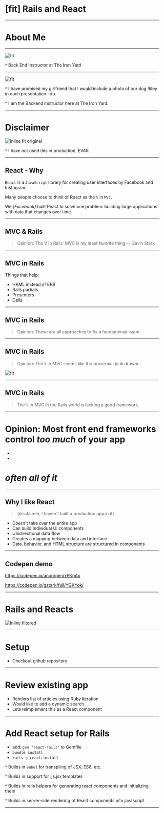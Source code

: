 # [fit] Rails and React

---

# About Me

---

![fit](TIY-Logo-500px-white.png)

^ Back End Instructor at The Iron Yard

---

![fit](riley.png)

^ I have promised my girlfriend that I would include a photo of our dog Riley in each presentation I do.

^ I am the Backend Instructor here at The Iron Yard.

---

# Disclaimer

![inline fit original](hi_express.png)

^ I have not used this in production, EVAR

---

## React - Why

`React` is a `JavaScript` library for creating user interfaces by Facebook and Instagram.

Many people choose to think of React as the `V` in `MVC`.

We _[Facebook]_ built React to solve one problem: building large applications with data that changes over time.

---

## MVC & Rails

> Opinion: The V in Rails' MVC is my least favorite thing
-- Gavin Stark

---

## MVC in Rails

Things that help:
- HAML instead of ERB
- Rails partials
- Presenters
- Cells

---

## MVC in Rails

> Opinion: These are all approaches to fix a fundamental issue.

---

## MVC in Rails

> Opinion: The `V` in MVC seems like the proverbial junk drawer

![fit](junk_drawer.jpg)

---

## MVC in Rails

> The `V` in MVC in the Rails world is lacking a good framework.

---

# Opinion: Most front end frameworks control *too much* of your app

-
-

# _often all of it_

---

## Why I like React

> (disclaimer, I haven't built a production app in it)

- Doesn't take over the entire app
- Can build individual UI components
- Unidirectional data flow
- Creates a mapping between data and interface
- Data, behavior, and HTML structure are structured in components

---

## Codepen demo

https://codepen.io/anon/pen/xEKpAo

https://codepen.io/gstark/full/YGKYok/

---

# Rails and Reacts

![inline filtered](Reeses-PB-Cups.jpg)

---

# Setup

- Checkout github repository

---

# Review existing app

- Renders list of articles using Ruby iteration
- Would like to add a dynamic search
- Lets reimplement this as a React component

---

# Add React setup for Rails

- add: `gem "react-rails"` to Gemfile
- `bundle install`
- `rails g react:install`

^ Builds in `Babel` for transpiling of JSX, ES6, etc.

^ Builds in support for .js.jsx templates

^ Builds in rails helpers for generating react components and initializing them

^ Builds in server-side rendering of React components into javascript

---
